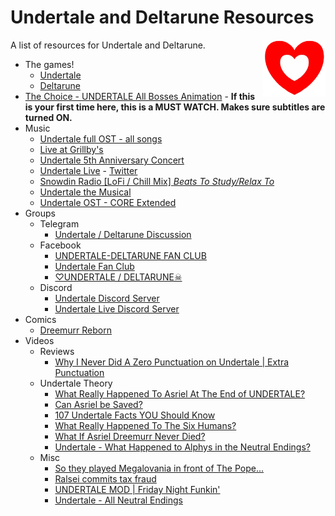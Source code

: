 # Undertale and Deltarune Resources

<img src="./undertale-heart.png" align="right" width="100" />

A list of resources for Undertale and Deltarune.

- The games!
  - [Undertale](https://undertale.com/)
  - [Deltarune](https://deltarune.com/)
- [The Choice - UNDERTALE All Bosses Animation](https://youtu.be/wkniQzsMZ-8) - **If this is your first time here, this is a MUST WATCH. Makes sure subtitles are turned ON.**
- Music
  - [Undertale full OST - all songs](https://youtu.be/ObqLxqu526A)
  - [Live at Grillby's](https://www.youtube.com/watch?v=9TwwiLAk4GM)
  - [Undertale 5th Anniversary Concert](https://www.youtube.com/watch?v=srZdDAJbHfc)
  - [Undertale Live](https://undertalelive.com/) - [Twitter](https://twitter.com/undertalelive)
  - [Snowdin Radio [LoFi / Chill Mix] *Beats To Study/Relax To*](https://youtu.be/c12bBLFfluQ)
  - [Undertale the Musical](https://youtu.be/opUb5hdzRRA)
  - [Undertale OST - CORE Extended](https://youtu.be/g2-6GFkMpdM)
- Groups
  - Telegram
    - [Undertale / Deltarune Discussion](https://t.me/UndertaleDeltaruneSFW)
  - Facebook
    - [UNDERTALE-DELTARUNE FAN CLUB](https://www.facebook.com/groups/605696353167398/)
    - [Undertale Fan Club](https://www.facebook.com/groups/157258804628797/)
    - [♡UNDERTALE / DELTARUNE☠](https://www.facebook.com/groups/703307313103712/)
  - Discord
    - [Undertale Discord Server](https://discord.com/invite/undertale)
    - [Undertale Live Discord Server](https://discord.com/invite/2fC2JYAM77)
- Comics
  - [Dreemurr Reborn](https://dreemurr-reborn.tumblr.com/storyarchive)
- Videos
  - Reviews
    - [Why I Never Did A Zero Punctuation on Undertale | Extra Punctuation](https://youtu.be/La-qxB3HnaM)
  - Undertale Theory
    - [What Really Happened To Asriel At The End of UNDERTALE?](https://youtu.be/B0158EuuYo0)
    - [Can Asriel be Saved?](https://youtu.be/vFLw8KWyJVg)
    - [107 Undertale Facts YOU Should Know](https://youtu.be/6PF7YelGcyM)
    - [What Really Happened To The Six Humans?](https://youtu.be/dOkv5bz-ei8)
    - [What If Asriel Dreemurr Never Died?](https://youtu.be/PFPFhMsA-E0)
    - [Undertale - What Happened to Alphys in the Neutral Endings?](https://youtu.be/4ngAcHXlKJY)
  - Misc
    - [So they played Megalovania in front of The Pope...](https://youtu.be/S9OkDLXlh7A)
    - [Ralsei commits tax fraud](https://youtu.be/j1s9-FVODNA)
    - [UNDERTALE MOD | Friday Night Funkin'](https://youtu.be/fShsVEkxVhY)
    - [Undertale - All Neutral Endings](https://youtu.be/5ESpZqFxTTE)

